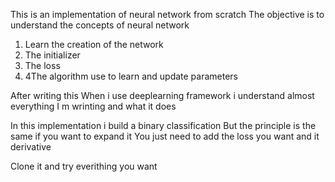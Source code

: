 This is an implementation of neural network from scratch
The objective is to understand the concepts of neural network
  1. Learn the creation of the network
  2. The initializer
  3. The loss
  4. 4The algorithm use to learn and update parameters

After writing this When i use deeplearning framework i understand 
almost everything I m wrinting and what it does

In this implementation i build a binary classification 
But the principle is the same if you want to expand it
You just need to add the loss you want and it derivative 

Clone it and try everithing you want
